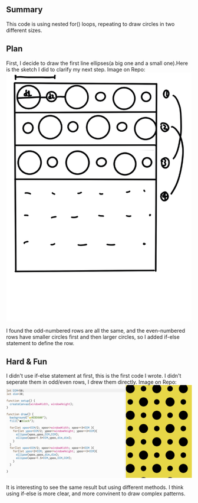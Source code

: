 ## Summary
This code is using nested for() loops, repeating to draw circles in two different sizes.

## Plan
First, I decide to draw the first line ellipses(a big one and a small one).Here is the sketch I did to clarify my next step.
Image on Repo:
![Sketch](./sketch.jpg)

I found the odd-numbered rows are all the same, and the even-numbered rows have smaller circles first and then larger circles, so I added if-else statement to define the row.

## Hard & Fun
I didn't use if-else statement at first, this is the first code I wrote. I didn't seperate them in odd/even rows, I drew them directly.
Image on Repo:
![First Try](./Prototype.png)

It is interesting to see the same result but using different methods. I think using if-else is more clear, and more convinent to draw complex patterns.